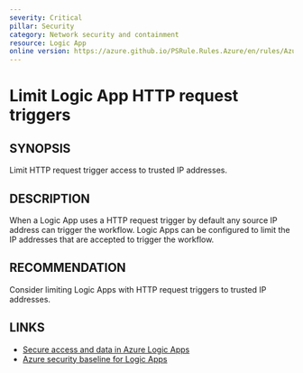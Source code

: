 ```yaml
---
severity: Critical
pillar: Security
category: Network security and containment
resource: Logic App
online version: https://azure.github.io/PSRule.Rules.Azure/en/rules/Azure.LogicApp.LimitHTTPTrigger/
---
```


# Limit Logic App HTTP request triggers

## SYNOPSIS

Limit HTTP request trigger access to trusted IP addresses.

## DESCRIPTION

When a Logic App uses a HTTP request trigger by default any source IP address can trigger the workflow.
Logic Apps can be configured to limit the IP addresses that are accepted to trigger the workflow.

## RECOMMENDATION

Consider limiting Logic Apps with HTTP request triggers to trusted IP addresses.

## LINKS

- [Secure access and data in Azure Logic Apps](https://docs.microsoft.com/azure/logic-apps/logic-apps-securing-a-logic-app)
- [Azure security baseline for Logic Apps](https://docs.microsoft.com/azure/logic-apps/security-baseline#network-security)
